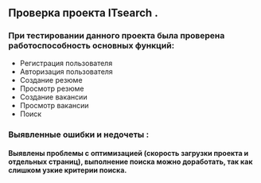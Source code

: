 ## **Проверка проекта**  **ITsearch**  **.**

### **При тестировании данного проекта была проверена работоспособность основных функций:**

- Регистрация пользователя
- Авторизация пользователя
- Создание резюме
- Просмотр резюме
- Создание вакансии
- Просмотр вакансии
- Поиск

### **Выявленные ошибки** и недочеты :

#### Выявлены проблемы с оптимизацией (скорость загрузки проекта и отдельных страниц), выполнение поиска можно доработать, так как слишком узкие критерии поиска.
